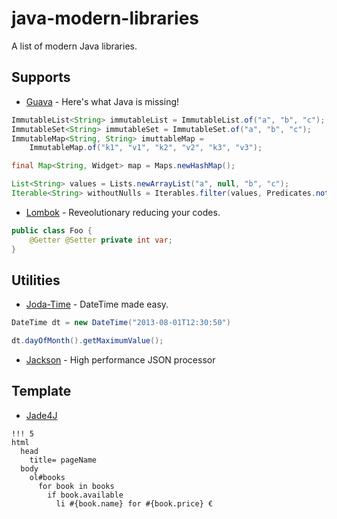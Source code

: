 java-modern-libraries
=====================

A list of modern Java libraries.

Supports
---

- [Guava](https://code.google.com/p/guava-libraries/) - Here's what Java is missing!

```java
ImmutableList<String> immutableList = ImmutableList.of("a", "b", "c");
ImmutableSet<String> immutableSet = ImmutableSet.of("a", "b", "c");
ImmutableMap<String, String> imuttableMap = 
    ImmutableMap.of("k1", "v1", "k2", "v2", "k3", "v3");

final Map<String, Widget> map = Maps.newHashMap();

List<String> values = Lists.newArrayList("a", null, "b", "c");
Iterable<String> withoutNulls = Iterables.filter(values, Predicates.notNull());
```

- [Lombok](http://projectlombok.org/) - Reveolutionary reducing your codes.

```java
public class Foo {
    @Getter @Setter private int var;
}
```

Utilities
---

- [Joda-Time](http://www.joda.org/joda-time/) - DateTime made easy.

```java
DateTime dt = new DateTime("2013-08-01T12:30:50")

dt.dayOfMonth().getMaximumValue();
```

- [Jackson](http://jackson.codehaus.org/) - High performance JSON processor

Template
---

- [Jade4J](https://github.com/neuland/jade4j)

```jade
!!! 5
html
  head
    title= pageName
  body
    ol#books
      for book in books
        if book.available
          li #{book.name} for #{book.price} €
```

